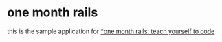 # one month rails

this is the sample application for
[*one month rails: teach yourself to code ](http://onemnthrails.com)

